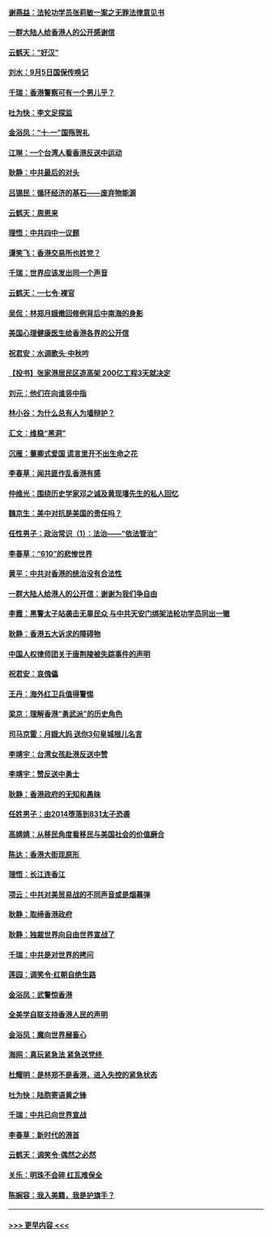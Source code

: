 #### [谢燕益：法轮功学员张莉敏一案之无罪法律意见书](../pages/nsc993/n11517600.md?t=09130422) 
#### [一群大陆人给香港人的公开感谢信](../pages/nsc993/n11514797.md?t=09130422) 
#### [云鹤天：“好汉”](../pages/nsc993/n11513536.md?t=09130422) 
#### [刘水：9月5日国保传唤记](../pages/nsc993/n11513460.md?t=09130422) 
#### [千瑞：香港警察可有一个男儿乎？](../pages/nsc993/n11513109.md?t=09130422) 
#### [吐为快：李文足探监](../pages/nsc993/n11509622.md?t=09130422) 
#### [金浴凤：“十‧一”国殇贺礼](../pages/nsc993/n11509593.md?t=09130422) 
#### [江琳：一个台湾人看香港反送中运动](../pages/nsc993/n11509211.md?t=09130422) 
#### [耿静：中共最后的对头](../pages/nsc993/n11508308.md?t=09130422) 
#### [吕锡民：循环经济的基石——废弃物能源](../pages/nsc993/n11508212.md?t=09130422) 
#### [云鹤天：周恩来](../pages/nsc993/n11508055.md?t=09130422) 
#### [理悟：中共四中一议题](../pages/nsc993/n11507782.md?t=09130422) 
#### [谭笑飞：香港交易所也姓党？](../pages/nsc993/n11507753.md?t=09130422) 
#### [千瑞：世界应该发出同一个声音](../pages/nsc993/n11507290.md?t=09130422) 
#### [云鹤天：一七令‧裸官](../pages/nsc993/n11507177.md?t=09130422) 
#### [吴侃：林郑月娥撤回修例背后中南海的身影](../pages/nsc993/n11506876.md?t=09130422) 
#### [美国心理健康医生给香港各界的公开信](../pages/nsc993/n11506809.md?t=09130422) 
#### [祝君安：水调歌头‧中秋吟](../pages/nsc993/n11506758.md?t=09130422) 
#### [【投书】张家港居民区造高架 200亿工程3天就决定](../pages/nsc993/n11506682.md?t=09130422) 
#### [刘元：他们在向谁竖中指](../pages/nsc993/n11505384.md?t=09130422) 
#### [林小谷：为什么总有人为墙辩护？](../pages/nsc993/n11505226.md?t=09130422) 
#### [汇文：维稳“黑洞”](../pages/nsc993/n11504347.md?t=09130422) 
#### [沉雁：董卿式爱国 谎言里开不出生命之花](../pages/nsc993/n11503215.md?t=09130422) 
#### [李春草：闻共匪作乱香港有感](../pages/nsc993/n11503072.md?t=09130422) 
#### [仲维光：围绕历史学家邓之诚及黄现璠先生的私人回忆](../pages/nsc993/n11501330.md?t=09130422) 
#### [魏京生：美中对抗是美国的责任吗？](../pages/nsc993/n11500723.md?t=09130422) 
#### [任性男子：政治常识（1）：法治——“依法管治”](../pages/nsc993/n11500791.md?t=09130422) 
#### [李春草：“610”的悲惨世界](../pages/nsc993/n11501141.md?t=09130422) 
#### [黄平：中共对香港的统治没有合法性](../pages/nsc993/n11499473.md?t=09130422) 
#### [一群大陆人给港人的公开信：谢谢为我们争自由](../pages/nsc993/n11500402.md?t=09130422) 
#### [李霞：黑警太子站袭击无辜民众 与中共天安门绑架法轮功学员同出一辙](../pages/nsc993/n11499805.md?t=09130422) 
#### [耿静：香港五大诉求的障碍物](../pages/nsc993/n11497578.md?t=09130422) 
#### [中国人权律师团关于唐荆陵被失踪事件的声明](../pages/nsc993/n11500014.md?t=09130422) 
#### [祝君安：哀傀儡](../pages/nsc993/n11499776.md?t=09130422) 
#### [王丹：海外红卫兵值得警惕](../pages/nsc993/n11498138.md?t=09130422) 
#### [梁京：理解香港“勇武派”的历史角色](../pages/nsc993/n11498006.md?t=09130422) 
#### [司马京雷：月娥大妈  送你3句皇城根儿名言](../pages/nsc993/n11497885.md?t=09130422) 
#### [李靖宇：台湾女孩赴港反送中赞](../pages/nsc993/n11497721.md?t=09130422) 
#### [李靖宇：赞反送中勇士](../pages/nsc993/n11497452.md?t=09130422) 
#### [耿静：香港政府的无知和愚昧](../pages/nsc993/n11494238.md?t=09130422) 
#### [任姓男子：由2014堕落到831太子恐袭](../pages/nsc993/n11496683.md?t=09130422) 
#### [高婧婧：从移民角度看移民与美国社会的价值磨合](../pages/nsc993/n11495757.md?t=09130422) 
#### [陈达：香港大街现原形 ](../pages/nsc993/n11495441.md?t=09130422) 
#### [理悟：长江连香江](../pages/nsc993/n11495377.md?t=09130422) 
#### [项云：中共对美贸易战的不同声音或是烟幕弹](../pages/nsc993/n11494929.md?t=09130422) 
#### [耿静：取缔香港政府](../pages/nsc993/n11494218.md?t=09130422) 
#### [耿静：独裁世界向自由世界宣战了](../pages/nsc993/n11494190.md?t=09130422) 
#### [千瑞：中共是对世界的拷问](../pages/nsc993/n11493021.md?t=09130422) 
#### [莲园：调笑令‧红朝自绝生路](../pages/nsc993/n11493011.md?t=09130422) 
#### [金浴凤：武警惊香港](../pages/nsc993/n11492994.md?t=09130422) 
#### [全美学自联支持香港人民的声明](../pages/nsc993/n11492630.md?t=09130422) 
#### [金浴凤：魔向世界展畜心](../pages/nsc993/n11492599.md?t=09130422) 
#### [海网：真玩紧急法 紧急送党终 ](../pages/nsc993/n11492535.md?t=09130422) 
#### [杜耀明：是林郑不是香港，进入失控的紧急状态](../pages/nsc993/n11491420.md?t=09130422) 
#### [吐为快：陆胞寄语黄之锋](../pages/nsc993/n11491117.md?t=09130422) 
#### [千瑞：中共已向世界宣战](../pages/nsc993/n11490123.md?t=09130422) 
#### [李春草：新时代的港首](../pages/nsc993/n11489864.md?t=09130422) 
#### [云鹤天：调笑令·偶然之必然](../pages/nsc993/n11489701.md?t=09130422) 
#### [关乐：明珠不会碎 红瓦难保全](../pages/nsc993/n11489647.md?t=09130422) 
#### [陈婉容：我入美籍，我是护旗手？](../pages/nsc993/n11487908.md?t=09130422) 

----
#### [ >>> 更早内容 <<< ](../indexes/nsc993-earlier.md)
